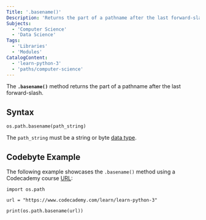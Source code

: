 ```yaml
---
Title: '.basename()'
Description: 'Returns the part of a pathname after the last forward-slash.'
Subjects:
  - 'Computer Science'
  - 'Data Science'
Tags:
  - 'Libraries'
  - 'Modules'
CatalogContent:
  - 'learn-python-3'
  - 'paths/computer-science'
---
```


The **`.basename()`** method returns the part of a pathname after the last forward-slash.

## Syntax

```pseudo
os.path.basename(path_string)
```

The `path_string` must be a string or byte [data type](https://www.codecademy.com/resources/docs/python/data-types).

## Codebyte Example

The following example showcases the `.basename()` method using a Codecademy course [URL](https://www.codecademy.com/resources/docs/general/url):

```codebyte/python
import os.path

url = "https://www.codecademy.com/learn/learn-python-3"

print(os.path.basename(url))
```
